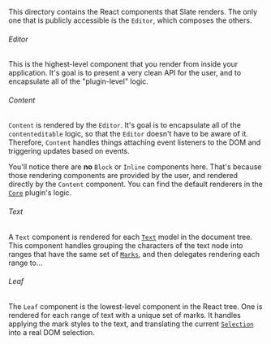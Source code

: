
This directory contains the React components that Slate renders. The only one that is publicly accessible is the `Editor`, which composes the others.

###### Editor

This is the highest-level component that you render from inside your application. It's goal is to present a very clean API for the user, and to encapsulate all of the "plugin-level" logic.

###### Content

`Content` is rendered by the `Editor`. It's goal is to encapsulate all of the `contenteditable` logic, so that the `Editor` doesn't have to be aware of it. Therefore, `Content` handles things attaching event listeners to the DOM and triggering updates based on events.

You'll notice there are **no** `Block` or `Inline` components here. That's because those rendering components are provided by the user, and rendered directly by the `Content` component. You can find the default renderers in the [`Core`](../plugins/core.js) plugin's logic.

###### Text

A `Text` component is rendered for each [`Text`](../models) model in the document tree. This component handles grouping the characters of the text node into ranges that have the same set of [`Marks`](../models), and then delegates rendering each range to...

###### Leaf

The `Leaf` component is the lowest-level component in the React tree. One is rendered for each range of text with a unique set of marks. It handles applying the mark styles to the text, and translating the current [`Selection`](../models) into a real DOM selection.
